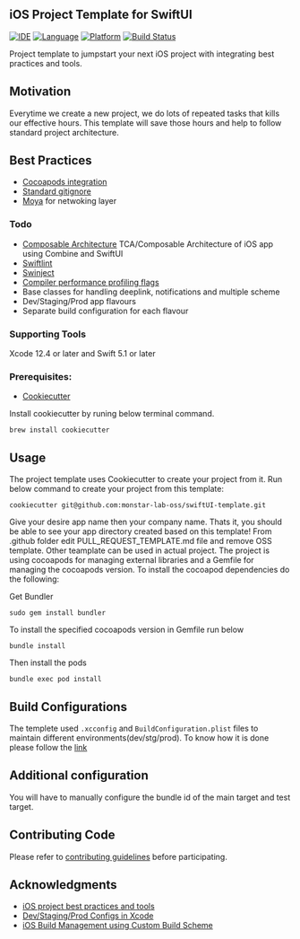 ## iOS Project Template for SwiftUI
[![IDE](https://img.shields.io/badge/Xcode-13-blue.svg)](https://developer.apple.com/xcode/)
[![Language](https://img.shields.io/badge/swift-5.0-orange.svg)](https://swift.org)
[![Platform](https://img.shields.io/badge/iOS-13-green.svg)](https://developer.apple.com/ios/)
[![Build Status](https://github.com/monstar-lab-oss/swiftUI-template/actions/workflows/build.yml/badge.svg)](https://github.com/monstar-lab-oss/swiftUI-template/actions/workflows/build.yml)


Project template to jumpstart your next iOS project with integrating best practices and tools.

## Motivation

Everytime we create a new project, we do lots of repeated tasks that kills our effective hours. 
This template will save those hours and help to follow standard project architecture.


## Best Practices
* [Cocoapods integration](https://cocoapods.org)
* [Standard gitignore](https://github.com/github/gitignore/blob/master/Swift.gitignore)
* [Moya](https://github.com/Moya/Moya) for netwoking layer

### Todo
* [Composable Architecture](https://github.com/pointfreeco/swift-composable-architecture) TCA/Composable Architecture of iOS app using Combine and SwiftUI
* [Swiftlint](https://github.com/realm/SwiftLint)
* [Swinject](https://github.com/Swinject/Swinject)
* [Compiler performance profiling flags](https://www.jessesquires.com/blog/measuring-compile-times-xcode9)
* Base classes for handling deeplink, notifications and multiple scheme
* Dev/Staging/Prod app flavours
* Separate build configuration for each flavour

### Supporting Tools
Xcode 12.4 or later and Swift 5.1 or later

### Prerequisites:
* [Cookiecutter](https://cookiecutter.readthedocs.io/en/latest/installation.html)

Install cookiecutter by runing below terminal command.

```
brew install cookiecutter
```

## Usage

The project template uses Cookiecutter to create your project from it. Run below command to create your project from this template:

```
cookiecutter git@github.com:monstar-lab-oss/swiftUI-template.git
```
Give your desire app name then your company name. Thats it, you should be able to see your app directory created based on this template!
From .github folder edit PULL_REQUEST_TEMPLATE.md file and remove OSS template. Other teamplate can be used in actual project. 
The project is using cocoapods for managing external libraries and a Gemfile for managing the cocoapods version.
To install the cocoapod dependencies do the following:

Get Bundler

```
sudo gem install bundler
```

To install the specified cocoapods version in Gemfile run below

```
bundle install
```

Then install the pods

```
bundle exec pod install
```
## Build Configurations
The templete used `.xcconfig` and `BuildConfiguration.plist` files to maintain different environments(dev/stg/prod). To know how it is done please follow the [link](https://medium.com/better-programming/how-to-create-development-staging-and-production-configs-in-xcode-ec58b2cc1df4)
## Additional configuration

You will have to manually configure the bundle id of the main target and test target.

## Contributing Code
Please refer to [contributing guidelines](https://github.com/monstar-lab-oss/swiftUI-template/blob/main/CONTRIBUTING.md) before participating.


## Acknowledgments

* [iOS project best practices and tools](https://medium.com/@piotr.gorzelany/ios-project-best-practices-and-tools-c46135b8116d)
* [Dev/Staging/Prod Configs in Xcode](https://medium.com/better-programming/how-to-create-development-staging-and-production-configs-in-xcode-ec58b2cc1df4)
* [iOS Build Management using Custom Build Scheme](https://www.talentica.com/blogs/ios-build-management-using-custom-build-scheme/)
